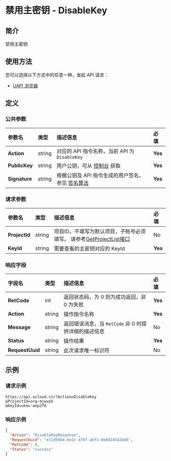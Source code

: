 # 禁用主密钥 - DisableKey

## 简介

禁用主密钥






## 使用方法

您可以选择以下方式中的任意一种，发起 API 请求：
- [UAPI 浏览器](https://console.ucloud.cn/uapi/detail?id=DisableKey)


## 定义

### 公共参数

| 参数名 | 类型 | 描述信息 | 必填 |
|:---|:---|:---|:---|
| **Action**     | string  | 对应的 API 指令名称，当前 API 为 `DisableKey`                        | **Yes** |
| **PublicKey**  | string  | 用户公钥，可从 [控制台](https://console.ucloud.cn/uapi/apikey) 获取                                             | **Yes** |
| **Signature**  | string  | 根据公钥及 API 指令生成的用户签名，参见 [签名算法](api/summary/signature.md)  | **Yes** |

### 请求参数

| 参数名 | 类型 | 描述信息 | 必填 |
|:---|:---|:---|:---|
| **ProjectId** | string | 项目ID。不填写为默认项目，子帐号必须填写。 请参考[GetProjectList接口](api/summary/get_project_list) |No|
| **KeyId** | string | 需要查看的主密钥对应的 KeyId |**Yes**|

### 响应字段

| 字段名 | 类型 | 描述信息 | 必填 |
|:---|:---|:---|:---|
| **RetCode** | int | 返回状态码，为 0 则为成功返回，非 0 为失败 |**Yes**|
| **Action** | string | 操作指令名称 |**Yes**|
| **Message** | string | 返回错误消息，当 `RetCode` 非 0 时提供详细的描述信息 |No|
| **Status** | string |  操作结果 |**Yes**|
| **RequestUuid** | string | 此次请求唯一标识符 |No|




## 示例

### 请求示例
    
```
https://api.ucloud.cn/?Action=DisableKey
&ProjectId=org-mjwvpk
&KeyId=ukms-oep2f0
```

### 响应示例
    
```json
{
  "Action": "DisableKeyResponse",
  "RequestUuid": "e11d56b4-6e2c-476f-abf1-0e0d24542bd6",
  "RetCode": 0,
  "Status": "success"
}
```





